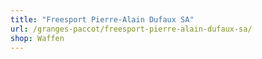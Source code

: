 ```yaml
---
title: "Freesport Pierre-Alain Dufaux SA"
url: /granges-paccot/freesport-pierre-alain-dufaux-sa/
shop: Waffen
---
```

